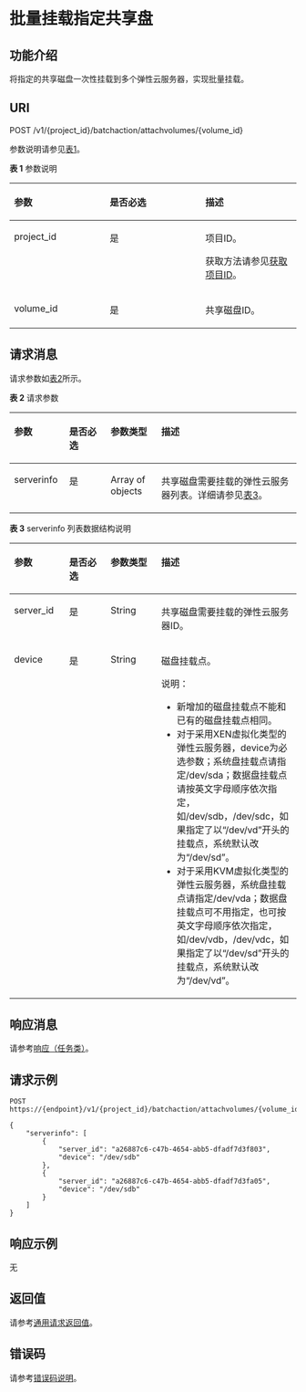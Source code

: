 # 批量挂载指定共享盘<a name="ZH-CN_TOPIC_0078695383"></a>

## 功能介绍<a name="section48627224105553"></a>

将指定的共享磁盘一次性挂载到多个弹性云服务器，实现批量挂载。

## URI<a name="section15766276105553"></a>

POST /v1/\{project\_id\}/batchaction/attachvolumes/\{volume\_id\}

参数说明请参见[表1](#table35528365105553)。

**表 1**  参数说明

<a name="table35528365105553"></a>
<table><thead align="left"><tr id="row17119455105553"><th class="cellrowborder" valign="top" width="33.33333333333333%" id="mcps1.2.4.1.1"><p id="p37105578"><a name="p37105578"></a><a name="p37105578"></a>参数</p>
</th>
<th class="cellrowborder" valign="top" width="33.33333333333333%" id="mcps1.2.4.1.2"><p id="p52761866"><a name="p52761866"></a><a name="p52761866"></a>是否必选</p>
</th>
<th class="cellrowborder" valign="top" width="33.33333333333333%" id="mcps1.2.4.1.3"><p id="p45852771"><a name="p45852771"></a><a name="p45852771"></a>描述</p>
</th>
</tr>
</thead>
<tbody><tr id="row39853249105553"><td class="cellrowborder" valign="top" width="33.33333333333333%" headers="mcps1.2.4.1.1 "><p id="p6887725105553"><a name="p6887725105553"></a><a name="p6887725105553"></a>project_id</p>
</td>
<td class="cellrowborder" valign="top" width="33.33333333333333%" headers="mcps1.2.4.1.2 "><p id="p21034813105553"><a name="p21034813105553"></a><a name="p21034813105553"></a>是</p>
</td>
<td class="cellrowborder" valign="top" width="33.33333333333333%" headers="mcps1.2.4.1.3 "><p id="p37593705"><a name="p37593705"></a><a name="p37593705"></a>项目ID。</p>
<p id="p1180512217438"><a name="p1180512217438"></a><a name="p1180512217438"></a>获取方法请参见<a href="获取项目ID.md">获取项目ID</a>。</p>
</td>
</tr>
<tr id="row670727210579"><td class="cellrowborder" valign="top" width="33.33333333333333%" headers="mcps1.2.4.1.1 "><p id="p41505172105731"><a name="p41505172105731"></a><a name="p41505172105731"></a>volume_id</p>
</td>
<td class="cellrowborder" valign="top" width="33.33333333333333%" headers="mcps1.2.4.1.2 "><p id="p6475762105731"><a name="p6475762105731"></a><a name="p6475762105731"></a>是</p>
</td>
<td class="cellrowborder" valign="top" width="33.33333333333333%" headers="mcps1.2.4.1.3 "><p id="p54774717105731"><a name="p54774717105731"></a><a name="p54774717105731"></a>共享磁盘ID。</p>
</td>
</tr>
</tbody>
</table>

## 请求消息<a name="section33557800105553"></a>

请求参数如[表2](#table55654045105553)所示。

**表 2**  请求参数

<a name="table55654045105553"></a>
<table><thead align="left"><tr id="row38118604105553"><th class="cellrowborder" valign="top" width="19.171917191719174%" id="mcps1.2.5.1.1"><p id="p599200105553"><a name="p599200105553"></a><a name="p599200105553"></a>参数</p>
</th>
<th class="cellrowborder" valign="top" width="14.471447144714473%" id="mcps1.2.5.1.2"><p id="p48535233105553"><a name="p48535233105553"></a><a name="p48535233105553"></a>是否必选</p>
</th>
<th class="cellrowborder" valign="top" width="17.67176717671767%" id="mcps1.2.5.1.3"><p id="p39039766105553"><a name="p39039766105553"></a><a name="p39039766105553"></a>参数类型</p>
</th>
<th class="cellrowborder" valign="top" width="48.684868486848686%" id="mcps1.2.5.1.4"><p id="p8104455105553"><a name="p8104455105553"></a><a name="p8104455105553"></a>描述</p>
</th>
</tr>
</thead>
<tbody><tr id="row52481150105553"><td class="cellrowborder" valign="top" width="19.171917191719174%" headers="mcps1.2.5.1.1 "><p id="p23114720105553"><a name="p23114720105553"></a><a name="p23114720105553"></a>serverinfo</p>
</td>
<td class="cellrowborder" valign="top" width="14.471447144714473%" headers="mcps1.2.5.1.2 "><p id="p60353047105553"><a name="p60353047105553"></a><a name="p60353047105553"></a>是</p>
</td>
<td class="cellrowborder" valign="top" width="17.67176717671767%" headers="mcps1.2.5.1.3 "><p id="p56758667105553"><a name="p56758667105553"></a><a name="p56758667105553"></a>Array of objects</p>
</td>
<td class="cellrowborder" valign="top" width="48.684868486848686%" headers="mcps1.2.5.1.4 "><p id="p38008384105553"><a name="p38008384105553"></a><a name="p38008384105553"></a>共享磁盘需要挂载的弹性云服务器列表。详细请参见<a href="#table4101646015730">表3</a>。</p>
</td>
</tr>
</tbody>
</table>

**表 3**  serverinfo 列表数据结构说明

<a name="table4101646015730"></a>
<table><thead align="left"><tr id="row1418528115730"><th class="cellrowborder" valign="top" width="19.171917191719174%" id="mcps1.2.5.1.1"><p id="p365383872611"><a name="p365383872611"></a><a name="p365383872611"></a>参数</p>
</th>
<th class="cellrowborder" valign="top" width="14.471447144714473%" id="mcps1.2.5.1.2"><p id="p86537382264"><a name="p86537382264"></a><a name="p86537382264"></a>是否必选</p>
</th>
<th class="cellrowborder" valign="top" width="17.67176717671767%" id="mcps1.2.5.1.3"><p id="p46531238112615"><a name="p46531238112615"></a><a name="p46531238112615"></a>参数类型</p>
</th>
<th class="cellrowborder" valign="top" width="48.684868486848686%" id="mcps1.2.5.1.4"><p id="p1865333862613"><a name="p1865333862613"></a><a name="p1865333862613"></a>描述</p>
</th>
</tr>
</thead>
<tbody><tr id="row1853752415730"><td class="cellrowborder" valign="top" width="19.171917191719174%" headers="mcps1.2.5.1.1 "><p id="p499784715730"><a name="p499784715730"></a><a name="p499784715730"></a>server_id</p>
</td>
<td class="cellrowborder" valign="top" width="14.471447144714473%" headers="mcps1.2.5.1.2 "><p id="p4372364615730"><a name="p4372364615730"></a><a name="p4372364615730"></a>是</p>
</td>
<td class="cellrowborder" valign="top" width="17.67176717671767%" headers="mcps1.2.5.1.3 "><p id="p4881412115730"><a name="p4881412115730"></a><a name="p4881412115730"></a>String</p>
</td>
<td class="cellrowborder" valign="top" width="48.684868486848686%" headers="mcps1.2.5.1.4 "><p id="p1412578415730"><a name="p1412578415730"></a><a name="p1412578415730"></a>共享磁盘需要挂载的弹性云服务器ID。</p>
</td>
</tr>
<tr id="row4576078515730"><td class="cellrowborder" valign="top" width="19.171917191719174%" headers="mcps1.2.5.1.1 "><p id="p6579213415730"><a name="p6579213415730"></a><a name="p6579213415730"></a>device</p>
</td>
<td class="cellrowborder" valign="top" width="14.471447144714473%" headers="mcps1.2.5.1.2 "><p id="p685542315730"><a name="p685542315730"></a><a name="p685542315730"></a>是</p>
</td>
<td class="cellrowborder" valign="top" width="17.67176717671767%" headers="mcps1.2.5.1.3 "><p id="p4024588515730"><a name="p4024588515730"></a><a name="p4024588515730"></a>String</p>
</td>
<td class="cellrowborder" valign="top" width="48.684868486848686%" headers="mcps1.2.5.1.4 "><p id="p179035435915"><a name="p179035435915"></a><a name="p179035435915"></a>磁盘挂载点。</p>
<div class="note" id="note1755312117111"><a name="note1755312117111"></a><a name="note1755312117111"></a><span class="notetitle"> 说明： </span><div class="notebody"><a name="ul1580711965"></a><a name="ul1580711965"></a><ul id="ul1580711965"><li>新增加的磁盘挂载点不能和已有的磁盘挂载点相同。</li><li>对于采用XEN虚拟化类型的<span id="text4169239115019"><a name="text4169239115019"></a><a name="text4169239115019"></a>弹性云服务器</span>，device为必选参数；系统盘挂载点请指定/dev/sda；数据盘挂载点请按英文字母顺序依次指定，如/dev/sdb，/dev/sdc，如果指定了以“/dev/vd”开头的挂载点，系统默认改为“/dev/sd”。</li><li>对于采用KVM虚拟化类型的<span id="text18787140125012"><a name="text18787140125012"></a><a name="text18787140125012"></a>弹性云服务器</span>，系统盘挂载点请指定/dev/vda；数据盘挂载点可不用指定，也可按英文字母顺序依次指定，如/dev/vdb，/dev/vdc，如果指定了以“/dev/sd”开头的挂载点，系统默认改为“/dev/vd”。</li></ul>
</div></div>
</td>
</tr>
</tbody>
</table>

## 响应消息<a name="section5883164105553"></a>

请参考[响应（任务类）](响应（任务类）.md)。

## 请求示例<a name="section010717471263"></a>

```
POST https://{endpoint}/v1/{project_id}/batchaction/attachvolumes/{volume_id}
```

```
{
    "serverinfo": [
        {
            "server_id": "a26887c6-c47b-4654-abb5-dfadf7d3f803",
            "device": "/dev/sdb"
        },
        {
            "server_id": "a26887c6-c47b-4654-abb5-dfadf7d3fa05",
            "device": "/dev/sdb"
        }
    ]
}
```

## 响应示例<a name="section148632018175612"></a>

无

## 返回值<a name="zh-cn_topic_0092803065_zh-cn_topic_0020212692_section22960139"></a>

请参考[通用请求返回值](通用请求返回值.md)。

## 错误码<a name="zh-cn_topic_0092803065_zh-cn_topic_0067161469_zh-cn_topic_0057973179_section23611955"></a>

请参考[错误码说明](错误码说明.md)。

